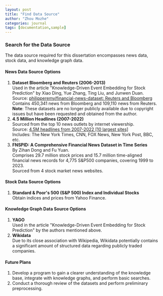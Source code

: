 ```yaml
---
layout: post
title: "Find Data Source"
author: "Zhou Mozhe"
categories: journal
tags: [documentation,sample]
---
```

### Search for the Data Source  
  
The data source required for this dissertation encompasses news data, stock data, and knowledge graph data.  
  
#### News Data Source Options  
  
1. **Dataset Bloomberg and Reuters (2006-2013)**    
Used in the article "Knowledge-Driven Event Embedding for Stock Prediction" by Xiao Ding, Yue Zhang, Ting Liu, and Junwen Duan.    
Source: [philipperemy/financial-news-dataset: Reuters and Bloomberg](https://github.com/philipperemy/financial-news-dataset)    
Contains 450,341 news from Bloomberg and 109,110 news from Reuters.    
**Note**: These datasets are no longer publicly available due to copyright issues but have been requested and obtained from the author.  
2. **4.5 Million Headlines (2007-2022)**    
Sourced from the top 10 news outlets by internet viewership.    
Source: [4.5M headlines from 2007-2022 [10 largest sites]](https://www.kaggle.com/datasets)    
Includes: The New York Times, CNN, FOX News, New York Post, BBC, etc.  
3. **FNSPID: A Comprehensive Financial News Dataset in Time Series**    
By Zihan Dong and Fu Yuan.    
Comprises 29.7 million stock prices and 15.7 million time-aligned financial news records for 4,775 S&P500 companies, covering 1999 to 2023.    
Sourced from 4 stock market news websites.  
  
#### Stock Data Source Options  
  
1. **Standard & Poor's 500 (S&P 500) Index and Individual Stocks**    
Obtain indices and prices from Yahoo Finance.  
  
#### Knowledge Graph Data Source Options  
  
1. **YAGO**    
Used in the article "Knowledge-Driven Event Embedding for Stock Prediction" by the authors mentioned above.  
2. **Wikidata**    
Due to its close association with Wikipedia, Wikidata potentially contains a significant amount of structured data regarding publicly traded companies.  
  
#### Future Plans  
  
1. Develop a program to gain a clearer understanding of the knowledge base, integrate with knowledge graphs, and perform basic searches.  
2. Conduct a thorough review of the datasets and perform preliminary preprocessing.